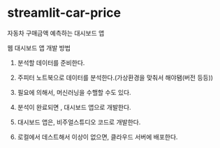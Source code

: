 # streamlit-car-price
자동차 구매금액 예측하는 대시보드 앱

웹 대시보드 앱 개발 방법

1. 분석할 데이터를 준비한다.

2. 주피터 노트북으로 데이터를 분석한다.(가상환경을 맞춰서 해야됌(버전 등등))

3. 필요에 의해서, 머신러닝을 수핼할 수도 있다.

4. 분석이 완료되면 , 대시보드 앱으로 개발한다.

5. 대시보드 앱은, 비주얼스튜디오 코드로 개발한다.

6. 로컬에서 데스트해서 이상이 없으면, 클라우드 서버에 배포한다.

